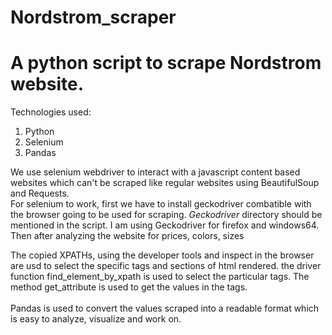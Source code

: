 # Nordstrom_scraper
<h1>A python script to scrape Nordstrom website.</h1>

Technologies used:
<ol> 
<li>Python</li>
<li>Selenium</li>
<li>Pandas</li>
</ol>

We use selenium webdriver to interact with a javascript content based websites which can't be scraped like regular websites using BeautifulSoup and Requests.<br>
For selenium to work, first we have to install geckodriver combatible with the browser going to be used for scraping.   <em>Geckodriver</em> directory should be mentioned in the script.
I am using Geckodriver for firefox and windows64.
Then after analyzing the website for prices, colors, sizes

The copied XPATHs, using the developer tools and inspect in the browser are usd to select the specific tags and sections of html rendered.
the driver function find_element_by_xpath is used to select the particular tags. The method get_attribute is used to get the values in the tags.<br><br>
Pandas is used to convert the values scraped into a readable format which is easy to analyze, visualize and work on.
